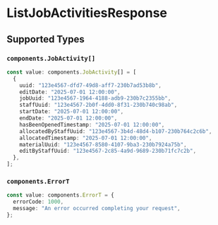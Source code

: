 # ListJobActivitiesResponse


## Supported Types

### `components.JobActivity[]`

```typescript
const value: components.JobActivity[] = [
  {
    uuid: "123e4567-dfd7-49d8-aff7-230b7ad53b8b",
    editDate: "2025-07-01 12:00:00",
    jobUuid: "123e4567-1964-4188-adb9-230b7c2355bb",
    staffUuid: "123e4567-2b0f-4dd0-8f31-230b740c98ab",
    startDate: "2025-07-01 12:00:00",
    endDate: "2025-07-01 12:00:00",
    hasBeenOpenedTimestamp: "2025-07-01 12:00:00",
    allocatedByStaffUuid: "123e4567-3b4d-48d4-b107-230b764c2c6b",
    allocatedTimestamp: "2025-07-01 12:00:00",
    materialUuid: "123e4567-8580-4107-9ba3-230b7924a75b",
    editByStaffUuid: "123e4567-2c85-4a9d-9689-230b71fc7c2b",
  },
];
```

### `components.ErrorT`

```typescript
const value: components.ErrorT = {
  errorCode: 1000,
  message: "An error occurred completing your request",
};
```

